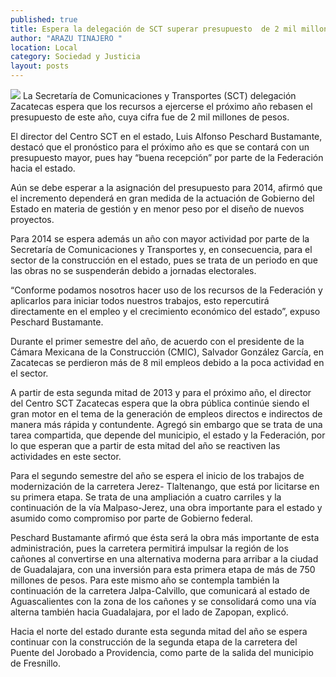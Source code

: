 ```yaml
---
published: true
title: Espera la delegación de SCT superar presupuesto  de 2 mil millones de pesos asignado este año
author: "ARAZU TINAJERO "
location: Local
category: Sociedad y Justicia
layout: posts
---
```


![](http://i.imgur.com/ew9PewFm.jpg)
La Secretaría de Comunicaciones y Transportes (SCT) delegación Zacatecas espera que los recursos a ejercerse el próximo año rebasen el presupuesto de este año, cuya cifra fue de 2 mil millones de pesos.

El director del Centro SCT en el estado, Luis Alfonso Peschard Bustamante, destacó que el pronóstico para el próximo año es que se contará con un presupuesto mayor, pues hay “buena recepción” por parte de la Federación hacia el estado.

Aún se debe esperar a la asignación del presupuesto para 2014, afirmó que el incremento dependerá en gran medida de la actuación de Gobierno del Estado en materia de gestión y en menor peso por el diseño de nuevos proyectos.

Para 2014 se espera además un año con mayor actividad por parte de la Secretaría de Comunicaciones y Transportes y, en consecuencia, para el sector de la construcción en el estado, pues se trata de un periodo en que las obras no se suspenderán debido a jornadas electorales.

“Conforme podamos nosotros hacer uso de los recursos de la Federación y aplicarlos para iniciar todos nuestros trabajos, esto repercutirá directamente en el empleo y el crecimiento económico del estado”, expuso Peschard Bustamante.

Durante el primer semestre del año, de acuerdo con el presidente de la Cámara Mexicana de la Construcción (CMIC), Salvador González García, en Zacatecas se perdieron más de 8 mil empleos debido a la poca actividad en el sector.

A partir de esta segunda mitad de 2013 y para el próximo año, el director del Centro SCT Zacatecas espera que la obra pública continúe siendo el gran motor en el tema de la generación de empleos directos e indirectos de manera más rápida y contundente.
Agregó sin embargo que se trata de una tarea compartida, que depende del municipio, el estado y la Federación, por lo que esperan que a partir de esta mitad del año se reactiven las actividades en este sector.

Para el segundo semestre del año se espera el inicio de los trabajos de modernización de la carretera Jerez- Tlaltenango, que está por licitarse en su primera etapa. Se trata de una ampliación a cuatro carriles y la continuación de la vía Malpaso-Jerez, una obra importante para el estado y asumido como compromiso por parte de Gobierno federal.

Peschard Bustamante afirmó que ésta será la obra más importante de esta administración, pues la carretera permitirá impulsar la región de los cañones al convertirse en una alternativa moderna para arribar a la ciudad de Guadalajara, con una inversión para esta primera etapa de más de 750 millones de pesos.
Para este mismo año se contempla también la continuación de la carretera Jalpa-Calvillo, que comunicará al estado de Aguascalientes con la zona de los cañones y se consolidará como una vía alterna también hacia Guadalajara, por el lado de Zapopan, explicó.

Hacia el norte del estado durante esta segunda mitad del año se espera continuar con la construcción de la segunda etapa de la carretera del Puente del Jorobado a Providencia, como parte de la salida del municipio de Fresnillo.
